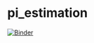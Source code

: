 # pi_estimation

[![Binder](https://mybinder.org/badge_logo.svg)](https://mybinder.org/v2/gh/micoli98/pi_estimation/HEAD)
